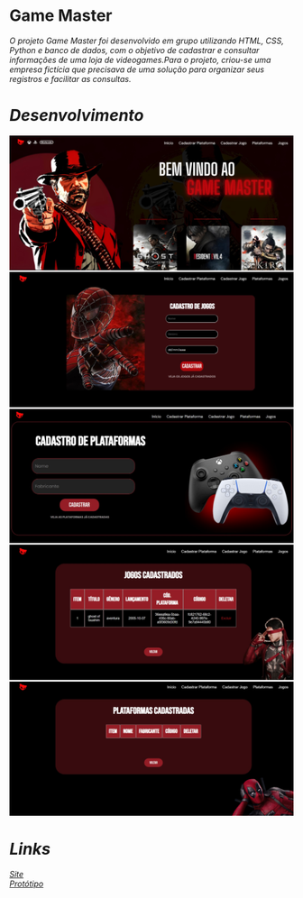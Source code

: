 # Game Master

<i> O projeto Game Master foi desenvolvido em grupo utilizando HTML, CSS, Python e banco de dados, com o objetivo de cadastrar e consultar informações de uma loja de videogames.Para o projeto, criou-se uma empresa fictícia que precisava de uma solução para organizar seus registros e facilitar as consultas.

# Desenvolvimento 

![print capa](/static/printgame.jpeg)
![print jogo](/static/printjog.jpeg)
![print platc](/static/printplatc.jpeg)
![print cad](/static/printcad.jpeg)
![print plat](/static/printplat.jpeg)

# Links

[Site](https://site-game-master-2.onrender.com/) <br>
[Protótipo](https://www.canva.com/design/DAGSVuVnmig/20ZaWNkxj01ux7hcYh7QMw/edit)

